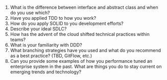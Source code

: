 1. What is the difference between interface and abstract class and when do you use which?
2. Have you applied TDD to how you work?
3. How do you apply SOLID to you development efforts?
4. Describe your ideal SDLC?
5. How has the advent of the cloud shifted technical practices within teams?
6. What is your familiarity with DDD?
7. What branching strategies have you used and what do you recommend as a best practice? (TBD, GitFlow, etc.)
8. Can you provide some examples of how you performance tuned an enterprise system in the past.
   What are things you do to stay current on emerging trends and technology?

